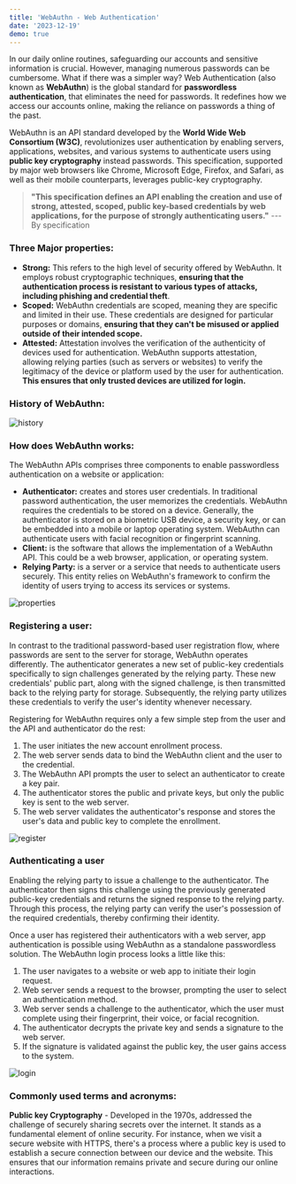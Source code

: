 ```yaml
---
title: 'WebAuthn - Web Authentication'
date: '2023-12-19'
demo: true
---
```


In our daily online routines, safeguarding our accounts and sensitive information is crucial. However, managing numerous passwords can be cumbersome. What if there was a simpler way? Web Authentication (also known as **WebAuthn**) is the global standard for **passwordless authentication**, that eliminates the need for passwords. It redefines how we access our accounts online, making the reliance on passwords a thing of the past.   

WebAuthn is an API standard developed by the **World Wide Web Consortium (W3C)**, revolutionizes user authentication by enabling servers, applications, websites, and various systems to authenticate users using **public key cryptography** instead passwords. This specification, supported by major web browsers like Chrome, Microsoft Edge, Firefox, and Safari, as well as their mobile counterparts, leverages public-key cryptography.

> **"This specification defines an API enabling the creation and use of strong, attested, scoped, public key-based credentials by web applications, for the purpose of strongly authenticating users."**
> --- By specification

### Three Major properties:
* **Strong:** This refers to the high level of security offered by WebAuthn. It employs robust cryptographic techniques, **ensuring that the authentication process is resistant to various types of attacks, including phishing and credential theft**.    
* **Scoped:** WebAuthn credentials are scoped, meaning they are specific and limited in their use. These credentials are designed for particular purposes or domains, **ensuring that they can't be misused or applied outside of their intended scope.**
* **Attested:** Attestation involves the verification of the authenticity of devices used for authentication. WebAuthn supports attestation, allowing relying parties (such as servers or websites) to verify the legitimacy of the device or platform used by the user for authentication. **This ensures that only trusted devices are utilized for login.**

### History of WebAuthn:
![history](/images/history1.png)

### How does WebAuthn works:
The WebAuthn APIs comprises three components to enable passwordless authentication on a website or application:
- **Authenticator:** creates and stores user credentials. In traditional password authentication, the user memorizes the credentials. WebAuthn requires the credentials to be stored on a device. Generally, the authenticator is stored on a biometric USB device, a security key, or can be embedded into a mobile or laptop operating system. WebAuthn can authenticate users with facial recognition or fingerprint scanning.
- **Client:** is the software that allows the implementation of a WebAuthn API. This could be a web browser, application, or operating system. 
- **Relying Party:** is a server or a service that needs to authenticate users securely. This entity relies on WebAuthn's framework to confirm the identity of users trying to access its services or systems.

![properties](/images/properties.png)

### Registering a user:
In contrast to the traditional password-based user registration flow, where passwords are sent to the server for storage, WebAuthn operates differently. The authenticator generates a new set of public-key credentials specifically to sign challenges generated by the relying party. These new credentials' public part, along with the signed challenge, is then transmitted back to the relying party for storage. Subsequently, the relying party utilizes these credentials to verify the user's identity whenever necessary.

Registering for WebAuthn requires only a few simple step from the user and the API and authenticator do the rest:
1. The user initiates the new account enrollment process.
2. The web server sends data to bind the WebAuthn client and the user to the credential. 
3. The WebAuthn API prompts the user to select an authenticator to create a key pair. 
4. The authenticator stores the public and private keys, but only the public key is sent to the web server.
5. The web server validates the authenticator's response and stores the user's data and public key to complete the enrollment.

![register](/images/register.png)

### Authenticating a user
Enabling the relying party to issue a challenge to the authenticator. The authenticator then signs this challenge using the previously generated public-key credentials and returns the signed response to the relying party. Through this process, the relying party can verify the user's possession of the required credentials, thereby confirming their identity.

Once a user has registered their authenticators with a web server, app authentication is possible using WebAuthn as a standalone passwordless solution. The WebAuthn login process looks a little like this:

1. The user navigates to a website or web app to initiate their login request.
2. Web server sends a request to the browser, prompting the user to select an authentication method.
3. Web server sends a challenge to the authenticator, which the user must complete using their fingerprint, their voice, or facial recognition.
4. The authenticator decrypts the private key and sends a signature to the web server.
5. If the signature is validated against the public key, the user gains access to the system.

![login](/images/login.png)


### Commonly used terms and acronyms:
**Public key Cryptography** - Developed in the 1970s, addressed the challenge of securely sharing secrets over the internet. It stands as a fundamental element of online security. For instance, when we visit a secure website with HTTPS, there's a process where a public key is used to establish a secure connection between our device and the website. This ensures that our information remains private and secure during our online interactions.
